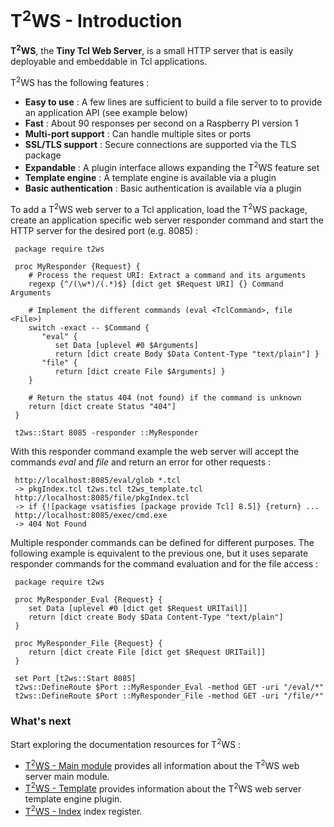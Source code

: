 # T<sup>2</sup>WS - Introduction

**T<sup>2</sup>WS**, the **Tiny Tcl Web Server**, is a small HTTP server that is easily deployable and embeddable in Tcl applications.

T<sup>2</sup>WS has the following features :

- **Easy to use** : A few lines are sufficient to build a file server to to provide an application API (see example below)
- **Fast** : About 90 responses per second on a Raspberry PI version 1
- **Multi-port support** : Can handle multiple sites or ports
- **SSL/TLS support** : Secure connections are supported via the TLS package
- **Expandable** : A plugin interface allows expanding the T<sup>2</sup>WS feature set
- **Template engine** : A template engine is available via a plugin
- **Basic authentication** : Basic authentication is available via a plugin

To add a T<sup>2</sup>WS web server to a Tcl application, load the T<sup>2</sup>WS package, create an application specific web server responder command and start the HTTP server for the desired port (e.g. 8085) :

```
 package require t2ws

 proc MyResponder {Request} {
    # Process the request URI: Extract a command and its arguments
    regexp {^/(\w*)/(.*)$} [dict get $Request URI] {} Command Arguments

    # Implement the different commands (eval <TclCommand>, file <File>)
    switch -exact -- $Command {
       "eval" {
          set Data [uplevel #0 $Arguments]
          return [dict create Body $Data Content-Type "text/plain"] }
       "file" {
          return [dict create File $Arguments] }
    }

    # Return the status 404 (not found) if the command is unknown
    return [dict create Status "404"]
 }

 t2ws::Start 8085 -responder ::MyResponder
```

With this responder command example the web server will accept the commands _eval_ and _file_ and return an error for other requests :

```
 http://localhost:8085/eval/glob *.tcl
 -> pkgIndex.tcl t2ws.tcl t2ws_template.tcl
 http://localhost:8085/file/pkgIndex.tcl
 -> if {![package vsatisfies [package provide Tcl] 8.5]} {return} ...
 http://localhost:8085/exec/cmd.exe
 -> 404 Not Found
```

Multiple responder commands can be defined for different purposes. The following example is equivalent to the previous one, but it uses separate responder commands for the command evaluation and for the file access :

```
 package require t2ws

 proc MyResponder_Eval {Request} {
    set Data [uplevel #0 [dict get $Request URITail]]
    return [dict create Body $Data Content-Type "text/plain"]
 }

 proc MyResponder_File {Request} {
    return [dict create File [dict get $Request URITail]]
 }

 set Port [t2ws::Start 8085]
 t2ws::DefineRoute $Port ::MyResponder_Eval -method GET -uri "/eval/*"
 t2ws::DefineRoute $Port ::MyResponder_File -method GET -uri "/file/*"
```

### What's next

Start exploring the documentation resources for T<sup>2</sup>WS :

* [T<sup>2</sup>WS - Main module](https://github.com/Drolla/t2ws/wiki/t2ws) provides all information about the T<sup>2</sup>WS web server main module.
* [T<sup>2</sup>WS - Template](https://github.com/Drolla/t2ws/wiki/t2ws_template) provides information about the T<sup>2</sup>WS web server template engine plugin.
* [T<sup>2</sup>WS - Index](https://github.com/Drolla/t2ws/wiki/Index) index register.

